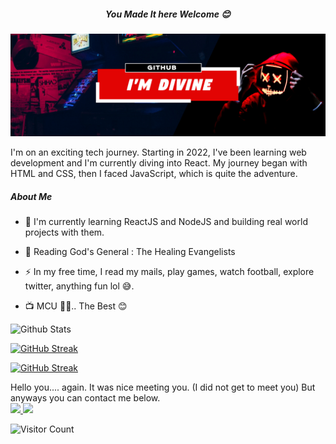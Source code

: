 <h5> <center>You Made It here Welcome 😊<center> </h5>
 
![wow](code.png "Title")

<p font-size='24px'>
I'm on an exciting tech journey. Starting in 2022, I've been learning web development and I'm currently diving into React. My journey began with HTML and CSS, then I faced JavaScript, which is quite the adventure. 
</p>

##### About Me

- :telescope: I'm currently learning ReactJS and NodeJS and building real world projects with them.

- :book: Reading God's General : The Healing Evangelists

- :zap: In my free time, I read my mails, play games, watch football,
  explore twitter, anything fun lol 😅.
- :tv: MCU 🍿🍿.. The Best 😊

![Github Stats](https://github-readme-stats.vercel.app/api?username=divineamunega)

[![GitHub Streak](https://streak-stats.demolab.com/?user=divineamunega)](https://git.io/streak-stats)

[![GitHub Streak](https://nirzak-streak-stats.vercel.app?user=divineamunega&theme=dark)](https://git.io/streak-stats)

<p>
Hello you.... again. It was nice meeting you. (I did not get to meet you) But anyways you can contact me below. 

<br>

<a href='https://x.com/divinamunega'>
<img src="https://img.shields.io/badge/Twitter-1DA1F2?style=for-the-badge&logo=twitter&logoColor=white">
</a>

<a href='https://www.linkedin.com/in/divine-amunega-111ss/'>
<img src="https://img.shields.io/badge/LinkedIn-0077B5?style=for-the-badge&logo=linkedin&logoColor=white">
</a>

![Visitor Count](https://profile-counter.glitch.me/divineamunega/count.svg)
